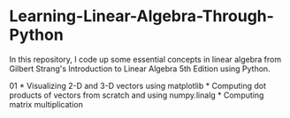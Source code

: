 # Learning-Linear-Algebra-Through-Python
In this repository, I code up some essential concepts in linear algebra from Gilbert Strang's Introduction to Linear Algebra 5th Edition using Python.


01 
	* Visualizing 2-D and 3-D vectors using matplotlib
	* Computing dot products of vectors from scratch and using numpy.linalg
	* Computing matrix multiplication
